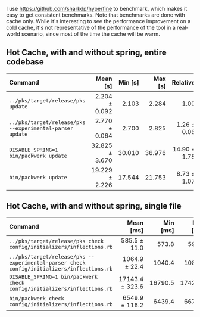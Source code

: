 I use https://github.com/sharkdp/hyperfine to benchmark, which makes it easy to get consistent benchmarks. Note that benchmarks are done with cache only. While it's interesting to see the performance improvement on a cold cache, it's not representative of the performance of the tool in a real-world scenario, since most of the time the cache will be warm.

## Hot Cache, with and without spring, entire codebase
| Command | Mean [s] | Min [s] | Max [s] | Relative |
|:---|---:|---:|---:|---:|
| `../pks/target/release/pks update` | 2.204 ± 0.092 | 2.103 | 2.284 | 1.00 |
| `../pks/target/release/pks --experimental-parser update` | 2.770 ± 0.064 | 2.700 | 2.825 | 1.26 ± 0.06 |
| `DISABLE_SPRING=1 bin/packwerk update` | 32.825 ± 3.670 | 30.010 | 36.976 | 14.90 ± 1.78 |
| `bin/packwerk update` | 19.229 ± 2.226 | 17.544 | 21.753 | 8.73 ± 1.07 |

## Hot Cache, with and without spring, single file
| Command | Mean [ms] | Min [ms] | Max [ms] | Relative |
|:---|---:|---:|---:|---:|
| `../pks/target/release/pks check config/initializers/inflections.rb` | 585.5 ± 11.0 | 573.8 | 595.7 | 1.00 |
| `../pks/target/release/pks --experimental-parser check config/initializers/inflections.rb` | 1064.9 ± 22.4 | 1040.4 | 1084.3 | 1.82 ± 0.05 |
| `DISABLE_SPRING=1 bin/packwerk check config/initializers/inflections.rb` | 17143.4 ± 323.6 | 16790.5 | 17426.3 | 29.28 ± 0.78 |
| `bin/packwerk check config/initializers/inflections.rb` | 6549.9 ± 116.2 | 6439.4 | 6671.0 | 11.19 ± 0.29 |
